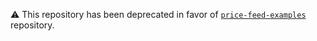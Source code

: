 ⚠️ This repository has been deprecated in favor of [`price-feed-examples`](https://github.com/stampery-labs/witnet-price-feed-examples) repository.
